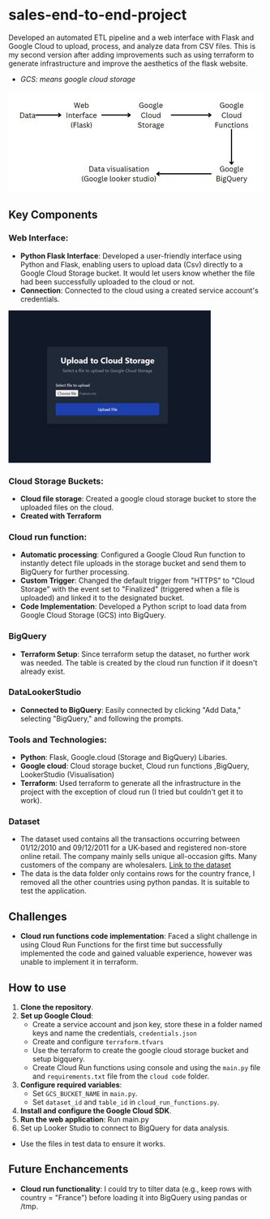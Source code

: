# sales-end-to-end-project
Developed an automated ETL pipeline and a web interface with Flask and Google Cloud to upload, process, and analyze data from CSV files. This is my second version after adding improvements such as using terraform to generate infrastructure and improve the aesthetics of the flask website.
- *GCS: means google cloud storage*

<img src="https://github.com/Joshua-K1234/sales-end-to-end-project/blob/main/images/cloud%20project%20components.JPG" alt="Components diagram" width="(200/9)16" height="200"/>

## Key Components

### Web Interface:
- **Python Flask Interface**: Developed a user-friendly interface using Python and Flask, enabling users to upload data (Csv) directly to a Google Cloud Storage bucket. It would let users know whether the file had been successfully uploaded to the cloud or not.
- **Connection**: Connected to the cloud using a created service account's credentials.

<img src="https://github.com/Joshua-K1234/sales-end-to-end-project/blob/main/images/website.JPG" alt="Components diagram" width="(300/9)16" height="300"/> 

### Cloud Storage Buckets:
- **Cloud file storage**: Created a google cloud storage bucket to store the uploaded files on the cloud.
- **Created with Terraform**

### Cloud run function:
- **Automatic processing**: Configured a Google Cloud Run function to instantly detect file uploads in the storage bucket and send them to BigQuery for further processing.
- **Custom Trigger**: Changed the default trigger from "HTTPS" to "Cloud Storage" with the event set to "Finalized" (triggered when a file is uploaded) and linked it to the designated bucket.
- **Code Implementation**: Developed a Python script to load data from Google Cloud Storage (GCS) into BigQuery.

### BigQuery
- **Terraform Setup**: Since terraform setup the dataset, no further work was needed. The table is created by the cloud run function if it doesn't already exist.

### DataLookerStudio
- **Connected to BigQuery**: Easily connected by clicking "Add Data," selecting "BigQuery," and following the prompts.

### Tools and Technologies:
- **Python**: Flask, Google.cloud (Storage and BigQuery) Libaries.
- **Google cloud**: Cloud storage bucket, Cloud run functions ,BigQuery, LookerStudio (Visualisation)
- **Terraform**: Used terraform to generate all the infrastructure in the project with the exception of cloud run (I tried but couldn't get it to work).

### Dataset
- The dataset used contains all the transactions occurring between 01/12/2010 and 09/12/2011 for a UK-based and registered non-store online retail. The company mainly sells unique all-occasion gifts. Many customers of the company are wholesalers. [Link to the dataset](https://www.kaggle.com/datasets/carrie1/ecommerce-data)
- The data is the data folder only contains rows for the country france, I removed all the other countries using python pandas. It is suitable to test the application.

## Challenges
- **Cloud run functions code implementation**: Faced a slight challenge in using Cloud Run Functions for the first time but successfully implemented the code and gained valuable experience, however was unable to implement it in terraform.

## How to use
1. **Clone the repository**.  
2. **Set up Google Cloud**:
   - Create a service account and json key, store these in a folder named keys and name the credentials, `credentials.json`
   - Create and configure `terraform.tfvars`
   - Use the terraform to create the google cloud storage bucket and setup bigquery.
   - Create Cloud Run functions using console and using the `main.py` file and `requirements.txt` file from the `cloud code` folder.
4. **Configure required variables**:  
   - Set `GCS_BUCKET_NAME` in `main.py`.  
   - Set `dataset_id` and `table_id` in `cloud_run_functions.py`.
5. **Install and configure the Google Cloud SDK**.  
6. **Run the web application**: Run main.py
7. Set up Looker Studio to connect to BigQuery for data analysis.
- Use the files in test data to ensure it works.

## Future Enchancements
- **Cloud run functionality**: I could try to tilter data (e.g., keep rows with country = "France") before loading it into BigQuery using pandas or /tmp.
